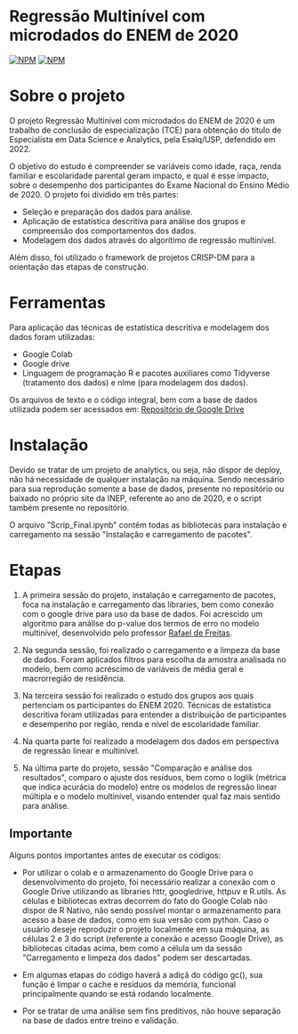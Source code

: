 # Regressão Multinível com microdados do ENEM de 2020

[![NPM](https://img.shields.io/static/v1?label=author&message=Eliabe%20Rocha&color=red)](https://eliaberocha.netlify.app/)
[![NPM](https://img.shields.io/npm/l/react)](https://github.com/Eliabe-Rocha/Multilevel_Regression_ENEM/blob/main/LICENSE)


# Sobre o projeto

<p>O projeto Regressão Multinível com microdados do ENEM de 2020 é um trabalho de conclusão de especialização (TCE) para obtenção do título de Especialista em Data Science e Analytics, pela Esalq/USP, defendido em 2022.</p>

O objetivo do estudo é compreender se variáveis como idade, raça, renda familiar e escolaridade parental geram impacto, e qual é esse impacto, sobre o desempenho dos participantes do Exame Nacional do Ensino Médio de 2020. 
O projeto foi dividido em três partes:
* Seleção e preparação dos dados para análise.
* Aplicação de estatística descritiva para análise dos grupos e compreensão dos comportamentos dos dados.
* Modelagem dos dados através do algorítimo de regressão multinível.

<p>Além disso, foi utilizado o framework de projetos CRISP-DM para a orientação das etapas de construção.</p>

# Ferramentas
Para aplicação das técnicas de estatística descritiva e modelagem dos dados foram utilizadas:
* Google Colab
* Google drive
* Linguagem de programação R e pacotes auxiliares como Tidyverse (tratamento dos dados) e nlme (para modelagem dos dados).

Os arquivos de texto e o código integral, bem com a base de dados utilizada podem ser acessados em:
[Repositório de Google Drive](https://drive.google.com/drive/folders/1L43ax_uqrvddX7_-XV3s539nBg_yW7Gb)



# Instalação

<p>Devido se tratar de um projeto de analytics, ou seja, não dispor de deploy, não há necessidade de qualquer instalação na máquina. Sendo necessário para sua reprodução somente a base de dados, presente no repositório ou baixado no próprio site da INEP, referente ao ano de 2020, e o script também presente no repositório.</p>
<p>O arquivo "Scrip_Final.ipynb" contém todas as bibliotecas para instalação e carregamento na sessão "Instalação e carregamento de pacotes".</p>


# Etapas

1. A primeira sessão do projeto, instalação e carregamento de pacotes, foca na instalação e carregamento das libraries, bem como conexão com o google drive para uso da base de dados. Foi acrescido um algoritmo para análise do p-value dos termos de erro no modelo multinível, desenvolvido pelo professor [Rafael de Freitas](https://www.linkedin.com/in/rafael-de-freitas-souza-a1465a1a8/).

2. Na segunda sessão, foi realizado o carregamento e a limpeza da base de dados. Foram aplicados filtros para escolha da amostra analisada no modelo, bem como acréscimo de variáveis de média geral e macrorregião de residência.

3. Na terceira sessão foi realizado o estudo dos grupos aos quais pertenciam os participantes do ENEM 2020. Técnicas de estatística descritiva foram utilizadas para entender a distribuição de participantes e desempenho por região, renda e nível de escolaridade familiar.

4. Na quarta parte foi realizado a modelagem dos dados em perspectiva de regressão linear e multinível.

5. Na última parte do projeto, sessão "Comparação e análise dos resultados", comparo o ajuste dos resíduos, bem como o loglik (métrica que indica acurácia do modelo) entre os modelos de regressão linear múltipla e o modelo multinível, visando entender qual faz mais sentido para análise.

## Importante

Alguns pontos importantes antes de executar os códigos:

* Por utilizar o colab e o armazenamento do Google Drive para o desenvolvimento do projeto, foi necessário realizar a conexão com o Google Drive utilizando as libraries httr, googledrive, httpuv e R.utils.
As células e  bibliotecas extras decorrem do fato do Google Colab não dispor de R Nativo, não sendo possível montar o armazenamento para acesso a base de dados, como em sua versão com python.
Caso o usuário deseje reproduzir o projeto localmente em sua máquina, as células 2 e 3 do script (referente a conexão e acesso Google Drive), as bibliotecas citadas acima, bem como a célula um da sessão "Carregamento e limpeza dos dados" podem ser descartadas.

* Em algumas etapas do código haverá a adiçã do código gc(), sua função é limpar o cache e resíduos da memória, funcional principalmente quando se está rodando localmente.

* Por se tratar de uma análise sem fins preditivos, não houve separação na base de dados entre treino e validação.
